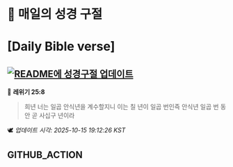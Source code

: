 # 🙏 매일의 성경 구절
# [Daily Bible verse]
## [![README에 성경구절 업데이트](https://github.com/DONGSUKA/first_test/actions/workflows/update-readme-bible.yml/badge.svg)](https://github.com/DONGSUKA/first_test/actions/workflows/update-readme-bible.yml)
<!-- START_BIBLE_VERSE -->
📖 **레위기 25:8**
> 희년 너는 일곱 안식년을 계수할지니 이는 칠 년이 일곱 번인즉 안식년 일곱 번 동안 곧 사십구 년이라

🕊️ _업데이트 시각: 2025-10-15 19:12:26 KST_
  <!-- END_BIBLE_VERSE -->
## GITHUB_ACTION
